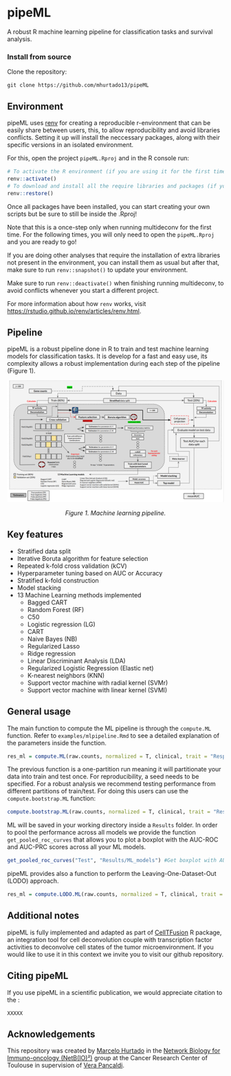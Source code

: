 # pipeML
A robust R machine learning pipeline for classification tasks and survival analysis.

### Install from source
Clone the repository:
```
git clone https://github.com/mhurtado13/pipeML
```

## Environment

pipeML uses [renv](https://rstudio.github.io/renv/index.html) for creating a reproducible r-environment that can be easily share between users, this, to allow reproducibility and avoid libraries conflicts. Setting it up will install the neccessary packages, along with their specific versions in an isolated environment. 

For this, open the project `pipeML.Rproj` and in the R console run:

```r
# To activate the R environment (if you are using it for the first time)
renv::activate()
# To download and install all the require libraries and packages (if you are using it for the first time)
renv::restore() 
```

Once all packages have been installed, you can start creating your own scripts but be sure to still be inside the .Rproj!

Note that this is a once-step only when running multideconv for the first time. For the following times, you will only need to open the `pipeML.Rproj` and you are ready to go!

If you are doing other analyses that require the installation of extra libraries not present in the environment, you can install them as usual but after that, make sure to run `renv::snapshot()` to update your environment.

Make sure to run `renv::deactivate()` when finishing running multideconv, to avoid conflicts whenever you start a different project.

For more information about how `renv` works, visit https://rstudio.github.io/renv/articles/renv.html.

## Pipeline

pipeML is a robust pipeline done in R to train and test machine learning models for classification tasks. It is develop for a fast and easy use, its complexity allows a robust implementation during each step of the pipeline (Figure 1). 

<p align="center">
 <img src="man/MLpipeline.png?raw=true" />
</p>

<p align="center"><i>
   Figure 1. Machine learning pipeline.
</i></p>

## Key features

* Stratified data split
* Iterative Boruta algorithm for feature selection
* Repeated k-fold cross validation (kCV)
* Hyperparameter tuning based on AUC or Accuracy
* Stratified k-fold construction
* Model stacking
* 13 Machine Learning methods implemented
  * Bagged CART
  * Random Forest (RF)
  * C50
  * Logistic regression (LG)
  * CART
  * Naive Bayes (NB)
  * Regularized Lasso
  * Ridge regression
  * Linear Discriminant Analysis (LDA)
  * Regularized Logistic Regression (Elastic net)
  * K-nearest neighbors (KNN)
  * Support vector machine with radial kernel (SVMr)
  * Support vector machine with linear kernel (SVMl)

## General usage

The main function to compute the ML pipeline is through the `compute.ML` function. Refer to `examples/mlpipeline.Rmd` to see a detailed explanation of the parameters inside the function. 

```r
res_ml = compute.ML(raw.counts, normalized = T, clinical, trait = "Response",trait.positive = "CR", partition = 0.8, metric = "AUC", stack = T, feature.selection = F,seed = 1234, doParallel = T,  workers = 2, file_name = "Test", return = T)
```

The previous function is a one-partition run meaning it will partitionate your data into train and test once. For reproducibility, a seed needs to be specified. For a robust analysis we recommend testing performance from different partitions of train/test. For doing this users can use the `compute.bootstrap.ML` function:

```r
compute.bootstrap.ML(raw.counts, normalized = T, clinical, trait = "Response", trait.positive = "YES", partition = 0.8, metric = "Accuracy", iterations = 20, feature.selection = F, stack = T, workers = 4, file.name = "Test", return = F)
```

ML will be saved in your working directory inside a `Results` folder. In order to pool the performance across all models we provide the function `get_pooled_roc_curves` that allows you to plot a boxplot with the AUC-ROC and AUC-PRC scores across all your ML models.

```r
get_pooled_roc_curves("Test", "Results/ML_models") #Get boxplot with AUC scores distribution across iterations
```

pipeML provides also a function to perform the Leaving-One-Dataset-Out (LODO) approach.

```r
res_ml = compute.LODO.ML(raw.counts, normalized = T, clinical, trait = "Response",trait.positive = "R", trait.out = "Cohort", out = "Dupont", metric = "Accuracy", stack = T, feature.selection = F, doParallel = T, workers = 4, file_name = "Test", return = F)
```

## Additional notes
pipeML is fully implemented and adapted as part of [CellTFusion](https://github.com/VeraPancaldiLab/CellTFusion) R package, an integration tool for cell deconvolution couple with transcription factor activities to deconvolve cell states of the tumor microenvironment. If you would like to use it in this context we invite you to visit our github repository.

## Citing pipeML

If you use pipeML in a scientific publication, we would appreciate citation to the :
```
XXXXX
```

## Acknowledgements

This repository was created by [Marcelo Hurtado](https://github.com/mhurtado13) in the [Network Biology for Immuno-oncology (NetB(IO)²)](https://www.crct-inserm.fr/en/netbio2_en/) group at the Cancer Research Center of Toulouse in supervision of [Vera Pancaldi](https://github.com/VeraPancaldi).
